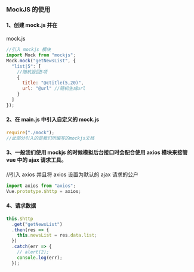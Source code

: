 ### MockJS 的使用

#### 1、创建 mock.js 并在 
mock.js
```js
//引入 mockjs 模块
import Mock from "mockjs";
Mock.mock("getNewsList", {
  "list|5": [
    //随机返回5项
    {
      title: "@ctitle(5,20)",
      url: "@url" //随机生成url
    }
  ]
});
```

#### 2、在 main.js 中引入自定义的 mock.js

```js
require("./mock");
//此部分引入的是我们所编写的mockjs文档
```

#### 3、一般我们使用 mockjs 的时候模拟后台接口时会配合使用 axios 模块来接管 vue 中的 ajax 请求工具。

//引入 axios 并且将 axios 设置为默认的 ajax 请求的公户

```js
import axios from "axios";
Vue.prototype.$http = axios;
```

#### 4、请求数据

```js
this.$http
  .get("getNewsList")
  .then(res => {
    this.newsList = res.data.list;
  })
  .catch(err => {
    // alert(2);
    console.log(err);
  });
```
